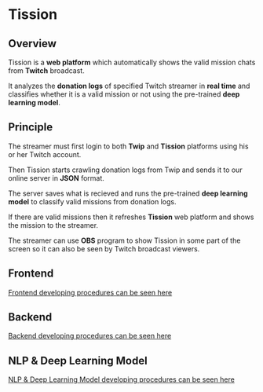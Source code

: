 # Tission

## Overview

Tission is a **web platform** which automatically shows the valid mission chats from **Twitch** broadcast.

It analyzes the **donation logs** of specified Twitch streamer in **real time** and classifies whether it is a valid mission or not using the pre-trained **deep learning model**.

## Principle

The streamer must first login to both **Twip** and **Tission** platforms using his or her Twitch account.

Then Tission starts crawling donation logs from Twip and sends it to our online server in **JSON** format.

The server saves what is recieved and runs the pre-trained **deep learning model** to classify valid missions from donation logs.

If there are valid missions then it refreshes **Tission** web platform and shows the mission to the streamer.

The streamer can use **OBS** program to show Tission in some part of the screen so it can also be seen by Twitch broadcast viewers.

## Frontend

[Frontend developing procedures can be seen here](https://github.com/CAU-OSS-2019/team-project-team4/tree/master/front/vue-front)

## Backend

[Backend developing procedures can be seen here](https://github.com/CAU-OSS-2019/team-project-team4/tree/master/backend)

## NLP & Deep Learning Model

[NLP & Deep Learning Model developing procedures can be seen here](https://github.com/CAU-OSS-2019/team-project-team4/tree/master/nlp%20%26%20deep%20learning)



